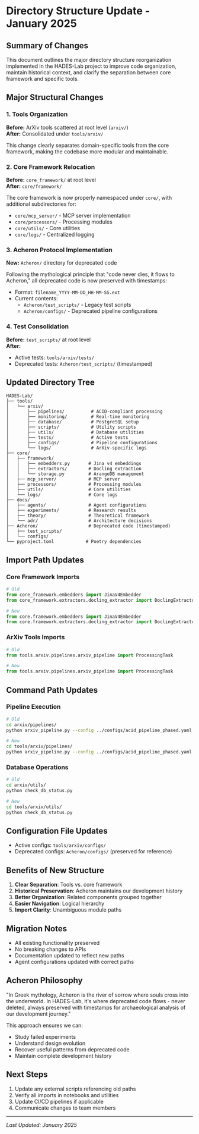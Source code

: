 # Directory Structure Update - January 2025

## Summary of Changes

This document outlines the major directory structure reorganization implemented in the HADES-Lab project to improve code organization, maintain historical context, and clarify the separation between core framework and specific tools.

## Major Structural Changes

### 1. Tools Organization

**Before:** ArXiv tools scattered at root level (`arxiv/`)  
**After:** Consolidated under `tools/arxiv/`

This change clearly separates domain-specific tools from the core framework, making the codebase more modular and maintainable.

### 2. Core Framework Relocation

**Before:** `core_framework/` at root level  
**After:** `core/framework/`

The core framework is now properly namespaced under `core/`, with additional subdirectories for:

- `core/mcp_server/` - MCP server implementation
- `core/processors/` - Processing modules  
- `core/utils/` - Core utilities
- `core/logs/` - Centralized logging

### 3. Acheron Protocol Implementation

**New:** `Acheron/` directory for deprecated code

Following the mythological principle that "code never dies, it flows to Acheron," all deprecated code is now preserved with timestamps:

- Format: `filename_YYYY-MM-DD_HH-MM-SS.ext`
- Current contents:
  - `Acheron/test_scripts/` - Legacy test scripts
  - `Acheron/configs/` - Deprecated pipeline configurations

### 4. Test Consolidation

**Before:** `test_scripts/` at root level  
**After:**

- Active tests: `tools/arxiv/tests/`
- Deprecated tests: `Acheron/test_scripts/` (timestamped)

## Updated Directory Tree

```
HADES-Lab/
├── tools/
│   └── arxiv/
│       ├── pipelines/          # ACID-compliant processing
│       ├── monitoring/         # Real-time monitoring
│       ├── database/           # PostgreSQL setup
│       ├── scripts/            # Utility scripts
│       ├── utils/              # Database utilities
│       ├── tests/              # Active tests
│       ├── configs/            # Pipeline configurations
│       └── logs/               # ArXiv-specific logs
├── core/
│   ├── framework/
│   │   ├── embedders.py       # Jina v4 embeddings
│   │   ├── extractors/        # Docling extraction
│   │   └── storage.py         # ArangoDB management
│   ├── mcp_server/            # MCP server
│   ├── processors/            # Processing modules
│   ├── utils/                 # Core utilities
│   └── logs/                  # Core logs
├── docs/
│   ├── agents/                # Agent configurations
│   ├── experiments/           # Research results
│   ├── theory/                # Theoretical framework
│   └── adr/                   # Architecture decisions
├── Acheron/                   # Deprecated code (timestamped)
│   ├── test_scripts/
│   └── configs/
└── pyproject.toml            # Poetry dependencies
```

## Import Path Updates

### Core Framework Imports

```python
# Old
from core_framework.embedders import JinaV4Embedder
from core_framework.extractors.docling_extractor import DoclingExtractor

# New
from core.framework.embedders import JinaV4Embedder
from core.framework.extractors.docling_extractor import DoclingExtractor
```

### ArXiv Tools Imports

```python
# Old
from tools.arxiv.pipelines.arxiv_pipeline import ProcessingTask

# New
from tools.arxiv.pipelines.arxiv_pipeline import ProcessingTask
```

## Command Path Updates

### Pipeline Execution

```bash
# Old
cd arxiv/pipelines/
python arxiv_pipeline.py --config ../configs/acid_pipeline_phased.yaml

# New
cd tools/arxiv/pipelines/
python arxiv_pipeline.py --config ../configs/acid_pipeline_phased.yaml
```

### Database Operations

```bash
# Old
cd arxiv/utils/
python check_db_status.py

# New
cd tools/arxiv/utils/
python check_db_status.py
```

## Configuration File Updates

- Active configs: `tools/arxiv/configs/`
- Deprecated configs: `Acheron/configs/` (preserved for reference)

## Benefits of New Structure

1. **Clear Separation**: Tools vs. core framework
2. **Historical Preservation**: Acheron maintains our development history
3. **Better Organization**: Related components grouped together
4. **Easier Navigation**: Logical hierarchy
5. **Import Clarity**: Unambiguous module paths

## Migration Notes

- All existing functionality preserved
- No breaking changes to APIs
- Documentation updated to reflect new paths
- Agent configurations updated with correct paths

## Acheron Philosophy

"In Greek mythology, Acheron is the river of sorrow where souls cross into the underworld. In HADES-Lab, it's where deprecated code flows - never deleted, always preserved with timestamps for archaeological analysis of our development journey."

This approach ensures we can:

- Study failed experiments
- Understand design evolution
- Recover useful patterns from deprecated code
- Maintain complete development history

## Next Steps

1. Update any external scripts referencing old paths
2. Verify all imports in notebooks and utilities
3. Update CI/CD pipelines if applicable
4. Communicate changes to team members

---

*Last Updated: January 2025*
